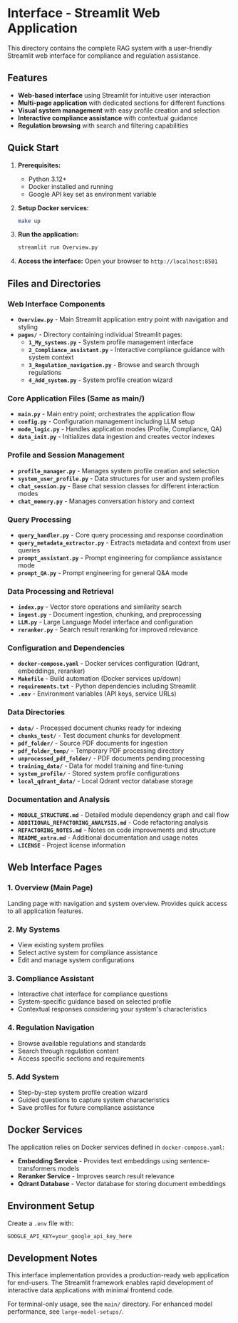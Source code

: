 # Interface - Streamlit Web Application

This directory contains the complete RAG system with a user-friendly Streamlit web interface for compliance and regulation assistance.

## Features

- **Web-based interface** using Streamlit for intuitive user interaction
- **Multi-page application** with dedicated sections for different functions
- **Visual system management** with easy profile creation and selection
- **Interactive compliance assistance** with contextual guidance
- **Regulation browsing** with search and filtering capabilities

## Quick Start

1. **Prerequisites:**
   - Python 3.12+
   - Docker installed and running
   - Google API key set as environment variable

2. **Setup Docker services:**
   ```bash
   make up
   ```

3. **Run the application:**
   ```bash
   streamlit run Overview.py
   ```

4. **Access the interface:**
   Open your browser to `http://localhost:8501`

## Files and Directories

### Web Interface Components
- **`Overview.py`** - Main Streamlit application entry point with navigation and styling
- **`pages/`** - Directory containing individual Streamlit pages:
  - **`1_My_systems.py`** - System profile management interface
  - **`2_Compliance_assistant.py`** - Interactive compliance guidance with system context
  - **`3_Regulation_navigation.py`** - Browse and search through regulations
  - **`4_Add_system.py`** - System profile creation wizard

### Core Application Files (Same as main/)
- **`main.py`** - Main entry point; orchestrates the application flow
- **`config.py`** - Configuration management including LLM setup
- **`mode_logic.py`** - Handles application modes (Profile, Compliance, QA)
- **`data_init.py`** - Initializes data ingestion and creates vector indexes

### Profile and Session Management
- **`profile_manager.py`** - Manages system profile creation and selection
- **`system_user_profile.py`** - Data structures for user and system profiles
- **`chat_session.py`** - Base chat session classes for different interaction modes
- **`chat_memory.py`** - Manages conversation history and context

### Query Processing
- **`query_handler.py`** - Core query processing and response coordination
- **`query_metadata_extractor.py`** - Extracts metadata and context from user queries
- **`prompt_assistant.py`** - Prompt engineering for compliance assistance mode
- **`prompt_QA.py`** - Prompt engineering for general Q&A mode

### Data Processing and Retrieval
- **`index.py`** - Vector store operations and similarity search
- **`ingest.py`** - Document ingestion, chunking, and preprocessing
- **`LLM.py`** - Large Language Model interface and configuration
- **`reranker.py`** - Search result reranking for improved relevance

### Configuration and Dependencies
- **`docker-compose.yaml`** - Docker services configuration (Qdrant, embeddings, reranker)
- **`Makefile`** - Build automation (Docker services up/down)
- **`requirements.txt`** - Python dependencies including Streamlit
- **`.env`** - Environment variables (API keys, service URLs)

### Data Directories
- **`data/`** - Processed document chunks ready for indexing
- **`chunks_test/`** - Test document chunks for development
- **`pdf_folder/`** - Source PDF documents for ingestion
- **`pdf_folder_temp/`** - Temporary PDF processing directory
- **`unprocessed_pdf_folder/`** - PDF documents pending processing
- **`training_data/`** - Data for model training and fine-tuning
- **`system_profile/`** - Stored system profile configurations
- **`local_qdrant_data/`** - Local Qdrant vector database storage

### Documentation and Analysis
- **`MODULE_STRUCTURE.md`** - Detailed module dependency graph and call flow
- **`ADDITIONAL_REFACTORING_ANALYSIS.md`** - Code refactoring analysis
- **`REFACTORING_NOTES.md`** - Notes on code improvements and structure
- **`README_extra.md`** - Additional documentation and usage notes
- **`LICENSE`** - Project license information

## Web Interface Pages

### 1. Overview (Main Page)
Landing page with navigation and system overview. Provides quick access to all application features.

### 2. My Systems
- View existing system profiles
- Select active system for compliance assistance
- Edit and manage system configurations

### 3. Compliance Assistant
- Interactive chat interface for compliance questions
- System-specific guidance based on selected profile
- Contextual responses considering your system's characteristics

### 4. Regulation Navigation
- Browse available regulations and standards
- Search through regulation content
- Access specific sections and requirements

### 5. Add System
- Step-by-step system profile creation wizard
- Guided questions to capture system characteristics
- Save profiles for future compliance assistance

## Docker Services

The application relies on Docker services defined in `docker-compose.yaml`:

- **Embedding Service** - Provides text embeddings using sentence-transformers models
- **Reranker Service** - Improves search result relevance
- **Qdrant Database** - Vector database for storing document embeddings

## Environment Setup

Create a `.env` file with:
```
GOOGLE_API_KEY=your_google_api_key_here
```

## Development Notes

This interface implementation provides a production-ready web application for end-users. The Streamlit framework enables rapid development of interactive data applications with minimal frontend code.

For terminal-only usage, see the `main/` directory. For enhanced model performance, see `large-model-setups/`.